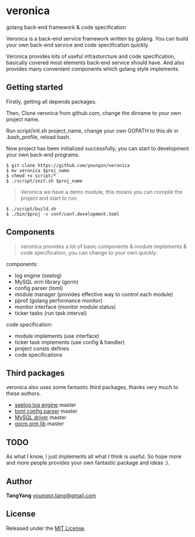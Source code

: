 # veronica
golang back-end framework &amp; code specification

Veronica is a back-end service framework written by golang. You can build your own back-end service and code specification quickly.

Veronica provides lots of useful infrasturcture and code specification, basically covered most elements back-end service should have. And also provides many convenient components which golang style implements.


## Getting started

Firstly, getting all depends packages.

Then, Clone veronica from github.com, change the dirname to your own project name.

Run script/init.sh project\_name, change your own GOPATH to this dir in .bash\_profile, reload bash.

Now project has been initialized successfully, you can start to development your own back-end programs.

``` shell
$ git clone https://github.com/youngsn/veronica
$ mv veronica $proj_name
$ chmod +x script/*
$ ./script/init.sh $proj_name
```

> Veronica we have a demo module, this means you can compile the project and start to run:

``` shell
$ ./script/build.sh
$ ./bin/$proj -c conf/conf.development.toml
```

## Components

> veronica provides a lot of basic components & module implements & code specification, you can change to your own quickly:

components:
- log engine (seelog)
- MySQL orm library (gorm)
- config parser (toml)
- module manager (provides effective way to control each module)
- pprof (golang performance monitor)
- monitor interface (monitor module status)
- ticker tasks (run task interval)


code specification:
- module implements (use interface)
- ticker task implements (use config & handler)
- project consts defines
- code specifications

## Third packages

veronica also uses some fantastic third packages, thanks very much to these authors.

- [seelog log engine](https://github.com/cihub/seelog) master
- [toml config parser](https://github.com/BurntSushi/toml) master
- [MySQL driver](https://github.com/go-sql-driver/mysql) master
- [gorm orm lib](https://github.com/jinzhu/gorm) master

## TODO

As what I know, I just implements all what I think is useful. So hope more and more people provides your own fantastic package and ideas :).

## Author

**TangYang**
<youngsn.tang@gmail.com>


## License

Released under the [MIT License](https://github.com/youngsn/veronica/blob/master/License).
